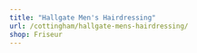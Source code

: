 ```yaml
---
title: "Hallgate Men's Hairdressing"
url: /cottingham/hallgate-mens-hairdressing/
shop: Friseur
---
```


